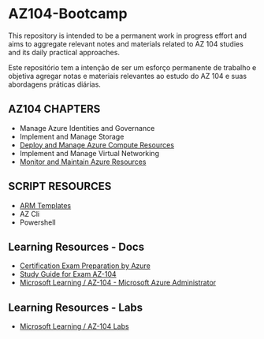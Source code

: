 # AZ104-Bootcamp

This repository is intended to be a permanent work in progress effort and aims to aggregate relevant notes and materials related to AZ 104 studies and its daily practical approaches.

Este repositório tem a intenção de ser um esforço permanente de trabalho e objetiva agregar notas e materiais relevantes ao estudo do AZ 104 e suas abordagens práticas diárias.

## AZ104 CHAPTERS

* Manage Azure Identities and Governance
* Implement and Manage Storage
* [Deploy and Manage Azure Compute Resources](deployAndManageAzureComputeResources.md)
* Implement and Manage Virtual Networking
* [Monitor and Maintain Azure Resources](monitorAndMaintainAzureResources.md)

## SCRIPT RESOURCES

* [ARM Templates](resources/armTemplates.md)
* AZ Cli
* Powershell

## Learning Resources - Docs

* [Certification Exam Preparation by Azure](https://learn.microsoft.com/en-us/credentials/certifications/azure-administrator/?practice-assessment-type=certification)
* [Study Guide for Exam AZ-104](https://learn.microsoft.com/en-us/credentials/certifications/resources/study-guides/az-104)
* [Microsoft Learning / AZ-104 - Microsoft Azure Administrator](https://github.com/MicrosoftLearning/AZ-104-MicrosoftAzureAdministrator)

## Learning Resources - Labs

* [Microsoft Learning / AZ-104 Labs](https://microsoftlearning.github.io/AZ-104-MicrosoftAzureAdministrator/)
